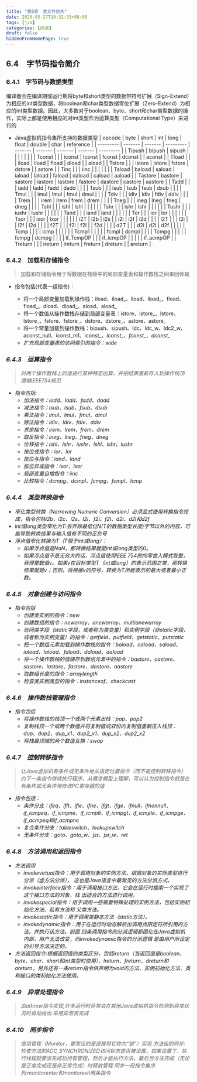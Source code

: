 ```yaml
---
title: "第6章　类文件结构"
date: 2020-05-27T10:32:33+08:00
tags: [jvm]
categories: [阅读]
draft: false
hiddenFromHomePage: true
---
```


## 6.4　字节码指令简介
### 6.4.1　字节码与数据类型
编译器会在编译期或运行期将byte和short类型的数据带符号扩展（Sign-Extend）为相应的int类型数据，将boolean和char类型数据零位扩展（Zero-Extend）为相应的int类型数据。因此，大多数对于boolean、byte、short和char类型数据的操作，实际上都是使用相应的对int类型作为运算类型（Computational Type）来进行的
- Java虚拟机指令集所支持的数据类型
  | opcode    | byte    | short   | int       | long    | float   | double  | char    | reference |
  | --------- | ------- | ------- | --------- | ------- | ------- | ------- | ------- | --------- |
  | Tipush    | bipush  | sipush  |           |         |         |         |         |           |
  | Tconst    |         |         | iconst    | lconst  | fconst  | dconst  |         | aconst    |
  | Tload     |         |         | iload     | lload   | fload   | dload   |         | aload     |
  | Tstore    |         |         | istore    | lstore  | fstore  | dstore  |         | astore    |
  | Tinc      |         |         | iinc      |         |         |         |         |           |
  | Taload    | baload  | saload  | iaload    | laload  | faload  | daload  | caload  | aaload    |
  | Tastore   | bastore | sastore | iastore   | lastore | fastore | dastore | castore | aastore   |
  | Tadd      |         |         | iadd      | ladd    | fadd    | dadd    |         |           |
  | Tsub      |         |         | isub      | lsub    | fsub    | dsub    |         |           |
  | Tmul      |         |         | imul      | lmul    | fmul    | dmul    |         |           |
  | Tdiv      |         |         | idiv      | ldiv    | fdiv    | ddiv    |         |           |
  | Trem      |         |         | irem      | lrem    | frem    | drem    |         |           |
  | Tneg      |         |         | ineg      | lneg    | fneg    | dneg    |         |           |
  | Tshl      |         |         | ishl      | lshl    |         |         |         |           |
  | Tshr      |         |         | ishr      | lshr    |         |         |         |           |
  | Tushr     |         |         | iushr     | lushr   |         |         |         |           |
  | Tand      |         |         | iand      | land    |         |         |         |           |
  | Tor       |         |         | ior       | lor     |         |         |         |           |
  | Txor      |         |         | ixor      | lxor    |         |         |         |           |
  | i2T       | i2b     | i2s     |           | i2l     | i2f     | i2d     |         |           |
  | l2T       |         |         | l2i       |         | l2f     | l2d     |         |           |
  | f2T       |         |         | f2i       | f2l     |         | f2d     |         |           |
  | d2T       |         |         | d2i       | d2l     | d2f     |         |         |           |
  | Tcmp      |         |         |           | lcmp    |         |         |         |           |
  | Tcmp1     |         |         |           |         | fcmpl   | dcmpl   |         |           |
  | Tcmpg     |         |         |           |         | fcmpg   | dcmpg   |         |           |
  | if_TcmpOP |         |         | if_icmpOP |         |         |         |         | if_acmpOP |
  | Treturn   |         |         | ireturn   | lreturn | freturn | dreturn |         | areturn   |
### 6.4.2　加载和存储指令
>加载和存储指令用于将数据在栈帧中的局部变量表和操作数栈之间来回传输
- 指令包括(<n>代表一组指令)：
  - 将一个局部变量加载到操作栈：iload、iload_<n>、lload、lload_<n>、fload、fload_<n>、dload、dload_<n>、aload、aload_<n>
  - 将一个数值从操作数栈存储到局部变量表：istore、istore_<n>、lstore、lstore_<n>、fstore、fstore_<n>、dstore、dstore_<n>、astore、astore_<n>
  - 将一个常量加载到操作数栈：bipush、sipush、ldc、ldc_w、ldc2_w、aconst_null、iconst_m1、iconst_<i>、lconst_<l>、fconst_<f>、dconst_<d>
  - 扩充局部变量表的访问索引的指令：wide
### 6.4.3　运算指令
>对两个操作数栈上的值进行某种特定运算，并把结果重新存入到操作栈顶.遵循IEEE754规范
- 指令包括:
  - 加法指令：iadd、ladd、fadd、dadd
  - 减法指令：isub、lsub、fsub、dsub
  - 乘法指令：imul、lmul、fmul、dmul
  - 除法指令：idiv、ldiv、fdiv、ddiv
  - 求余指令：irem、lrem、frem、drem
  - 取反指令：ineg、lneg、fneg、dneg
  - 位移指令：ishl、ishr、iushr、lshl、lshr、lushr
  - 按位或指令：ior、lor
  - 按位与指令：iand、land
  - 按位异或指令：ixor、lxor
  - 局部变量自增指令：iinc
  - 比较指令：dcmpg、dcmpl、fcmpg、fcmpl、lcmp
### 6.4.4　类型转换指令
- 窄化类型转换（Narrowing Numeric Conversion）必须显式使用转换指令完成，指令包括i2b、i2c、i2s、l2i、f2i、f2l、d2i、d2l和d2f
- int或long类型窄化为T:丢弃除最低位N(T的数据类型长度)字节以外的内容，可能导致转换结果与输入值有不同的正负号
- 浮点值窄化转换为T（T限于int或long）：
  - 如果浮点值是NaN，那转换结果就是int或long类型的0。
  - 如果浮点值不是无穷大的话，浮点值使用IEEE 754的向零舍入模式取整，获得整数值v。如果v在目标类型T（int或long）的表示范围之类，那转换结果就是v；否则，将根据v的符号，转换为T所能表示的最大或者最小正数。
### 6.4.5　对象创建与访问指令
- 指令包括
  - 创建类实例的指令：new
  - 创建数组的指令：newarray、anewarray、multianewarray
  - 访问类字段（static字段，或者称为类变量）和实例字段（非static字段，或者称为实例变量）的指令：getfield、putfield、getstatic、putstatic
  - 把一个数组元素加载到操作数栈的指令：baload、caload、saload、iaload、laload、faload、daload、aaload
  - 将一个操作数栈的值储存到数组元素中的指令：bastore、castore、sastore、iastore、fastore、dastore、aastore
  - 取数组长度的指令：arraylength
  - 检查类实例类型的指令：instanceof、checkcast
### 6.4.6　操作数栈管理指令
- 指令包括
  - 将操作数栈的栈顶一个或两个元素出栈：pop、pop2
  - 复制栈顶一个或两个数值并将复制值或双份的复制值重新压入栈顶：dup、dup2、dup_x1、dup2_x1、dup_x2、dup2_x2
  - 将栈最顶端的两个数值互换：swap
### 6.4.7　控制转移指令
>让Java虚拟机有条件或无条件地从指定位置指令（而不是控制转移指令）的下一条指令继续执行程序，从概念模型上理解，可以认为控制指令就是在有条件或无条件地修改PC寄存器的值
- 指令包括：
  - 条件分支：ifeq、iflt、ifle、ifne、ifgt、ifge、ifnull、ifnonnull、if_icmpeq、if_icmpne、if_icmplt、if_icmpgt、if_icmple、if_icmpge、if_acmpeq和if_acmpne
  - 复合条件分支：tableswitch、lookupswitch
  - 无条件分支：goto、goto_w、jsr、jsr_w、ret
### 6.4.8　方法调用和返回指令
- 方法调用
  - invokevirtual指令：用于调用对象的实例方法，根据对象的实际类型进行分派（虚方法分派），
  这也是Java语言中最常见的方法分派方式。
  - invokeinterface指令：用于调用接口方法，它会在运行时搜索一个实现了这个接口方法的对象，找
  出适合的方法进行调用。
  - invokespecial指令：用于调用一些需要特殊处理的实例方法，包括实例初始化方法、私有方法和
  父类方法。
  - invokestatic指令：用于调用类静态方法（static方法）。
  - invokedynamic指令：用于在运行时动态解析出调用点限定符所引用的方法。并执行该方法。前面
  四条调用指令的分派逻辑都固化在Java虚拟机内部，用户无法改变，而invokedynamic指令的分派逻辑
  是由用户所设定的引导方法决定的。
- 方法返回指令:根据返回值的类型区分，包括ireturn（当返回值是boolean、byte、char、short和int类型时使用）、lreturn、freturn、dreturn和areturn，另外还有一条return指令供声明为void的方法、实例初始化方法、类和接口的类初始化方法使用。
### 6.4.9　异常处理指令
>由athrow指令实现,许多运行时异常会在其他Java虚拟机指令检测到异常状况时自动抛出.采用异常表完成
### 6.4.10　同步指令
>使用管程（Monitor，更常见的是直接将它称为“锁”）实现
方法级的同步:检查方法的ACC_SYNCHRONIZED访问标志是否被设置，如果设置了，执行线程就要求先成功持有管程，然后才能执行方法，最后当方法完成（无论是正常完成还是非正常完成）时释放管程
同步一段指令集序列:monitorenter和monitorexit两条指令